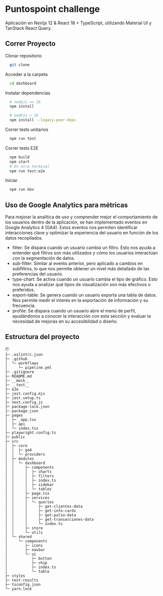 # Puntospoint challenge
Aplicación en Nextjs 12 & React 18 + TypeScript, utilizando Material UI y TanStack React Query.

## Correr Proyecto

Clonar repositorio

```bash
  git clone 
```

Acceder a la carpeta

```bash
  cd dashboard
```

Instalar dependencias

```bash
  # nodejs == 16
  npm install

  # nodejs > 16
  npm install --legacy-peer-deps
```

Correr tests unitarios

```bash
  npm run test
```

Correr tests E2E

```bash
  npm build
  npm start
  # En otra terminal
  npm run test:e2e
```

Iniciar

```bash
  npm run dev
```


## Uso de Google Analytics para métricas
Para mejorar la analítica de uso y comprender mejor el comportamiento de los usuarios dentro de la aplicación, se han implementado eventos en Google Analytics 4 (GA4). Estos eventos nos permiten identificar interacciones clave y optimizar la experiencia del usuario en función de los datos recopilados.

- filter: Se dispara cuando un usuario cambia un filtro. Esto nos ayuda a entender qué filtros son más utilizados y cómo los usuarios interactúan con la segmentación de datos.
- sub-filter: Similar al evento anterior, pero aplicado a cambios en subfiltros, lo que nos permite obtener un nivel más detallado de las preferencias del usuario.
- type-chart: Se activa cuando un usuario cambia el tipo de gráfico. Esto nos ayuda a analizar qué tipos de visualización son más efectivos o preferidos.
- export-table: Se genera cuando un usuario exporta una tabla de datos. Nos permite medir el interés en la exportación de información y su frecuencia.
- profile: Se dispara cuando un usuario abre el menú de perfil, ayudándonos a conocer la interacción con esta sección y evaluar la necesidad de mejoras en su accesibilidad o diseño.
## Estructura del proyecto


```
📦 
├─ .eslintrc.json
├─ .github
│  └─ workflows
│     └─ pipeline.yml
├─ .gitignore
├─ README.md
├─ __mock__
├─ __test__
├─ e2e
├─ jest.config.mjs
├─ jest.setup.ts
├─ next.config.js
├─ package-lock.json
├─ package.json
├─ pages
│  ├─ _app.tsx
│  ├─ api
│  └─ index.tsx
├─ playwright.config.ts
├─ public
├─ src
│  ├─ core
│  │  ├─ ga4
│  │  └─ providers
│  ├─ modules
│  │  └─ dashboard
│  │     ├─ components
│  │     │  ├─ charts
│  │     │  ├─ filters
│  │     │  ├─ index.ts
│  │     │  ├─ sidebar
│  │     │  └─ tables
│  │     ├─ page.tsx
│  │     ├─ services
│  │     │  └─ queries
│  │     │     ├─ get-clientes-data
│  │     │     ├─ get-info-cards
│  │     │     ├─ get-pulso-data
│  │     │     ├─ get-transacciones-data
│  │     │     └─ index.ts
│  │     ├─ store
│  │     └─ utils
│  └─ shared
│     └─ components
│        ├─ icons
│        ├─ navbar
│        └─ ui
│           ├─ button
│           ├─ chip
│           ├─ index.ts
│           └─ table
├─ styles
├─ test-results
├─ tsconfig.json
└─ yarn.lock

```